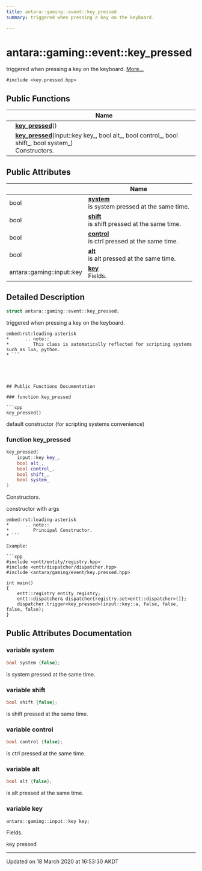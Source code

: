 ```yaml
---
title: antara::gaming::event::key_pressed
summary: triggered when pressing a key on the keyboard.  

---
```


# antara::gaming::event::key_pressed




triggered when pressing a key on the keyboard.  [More...](#detailed-description)


`#include <key.pressed.hpp>`









## Public Functions

|                | Name           |
| -------------- | -------------- |
|  | **[key_pressed](Classes/structantara_1_1gaming_1_1event_1_1key__pressed.md#function-key_pressed)**()  |
|  | **[key_pressed](Classes/structantara_1_1gaming_1_1event_1_1key__pressed.md#function-key_pressed)**(input::key key_, bool alt_, bool control_, bool shift_, bool system_) <br>Constructors.  |


## Public Attributes

|                | Name           |
| -------------- | -------------- |
| bool | **[system](Classes/structantara_1_1gaming_1_1event_1_1key__pressed.md#variable-system)** <br>is system pressed at the same time.  |
| bool | **[shift](Classes/structantara_1_1gaming_1_1event_1_1key__pressed.md#variable-shift)** <br>is shift pressed at the same time.  |
| bool | **[control](Classes/structantara_1_1gaming_1_1event_1_1key__pressed.md#variable-control)** <br>is ctrl pressed at the same time.  |
| bool | **[alt](Classes/structantara_1_1gaming_1_1event_1_1key__pressed.md#variable-alt)** <br>is alt pressed at the same time.  |
| antara::gaming::input::key | **[key](Classes/structantara_1_1gaming_1_1event_1_1key__pressed.md#variable-key)** <br>Fields.  |






## Detailed Description

```cpp
struct antara::gaming::event::key_pressed;
```

triggered when pressing a key on the keyboard. 



























```
embed:rst:leading-asterisk
*      .. note::
*         This class is automatically reflected for scripting systems such as lua, python.
* ```





## Public Functions Documentation

### function key_pressed

```cpp
key_pressed()
```


























default constructor (for scripting systems convenience) 


### function key_pressed

```cpp
key_pressed(
    input::key key_,
    bool alt_,
    bool control_,
    bool shift_,
    bool system_
)
```

Constructors. 

























constructor with args 

```
embed:rst:leading-asterisk
*      .. note::
*         Principal Constructor.
* ```

Example: 

```cpp
#include <entt/entity/registry.hpp>
#include <entt/dispatcher/dispatcher.hpp>
#include <antara/gaming/event/key.pressed.hpp>

int main()
{
    entt::registry entity_registry;
    entt::dispatcher& dispatcher{registry.set<entt::dispatcher>()};
    dispatcher.trigger<key_pressed>(input::key::a, false, false, false, false);
}
```




## Public Attributes Documentation

### variable system

```cpp
bool system {false};
```

is system pressed at the same time. 



























### variable shift

```cpp
bool shift {false};
```

is shift pressed at the same time. 



























### variable control

```cpp
bool control {false};
```

is ctrl pressed at the same time. 



























### variable alt

```cpp
bool alt {false};
```

is alt pressed at the same time. 



























### variable key

```cpp
antara::gaming::input::key key;
```

Fields. 

























key pressed 






-------------------------------

Updated on 18 March 2020 at 16:53:30 AKDT